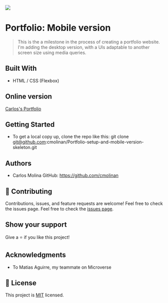 ![](https://img.shields.io/badge/Microverse-blueviolet)

# Portfolio: Mobile version 

> This is the a milestone in the process of creating a portfolio website.
I'm adding the desktop version, with a UIs adaptable to another screen size using media queries. 

## Built With

- HTML / CSS (Flexbox)

## Online version

[Carlos's Portfolio](https://cmolinan.github.io)

## Getting Started

- To get a local copy up, clone the repo like this: 
   git clone git@github.com:cmolinan/Portfolio-setup-and-mobile-version-skeleton.git

## Authors
- Carlos Molina
  GitHub: https://github.com/cmolinan

## 🤝 Contributing

Contributions, issues, and feature requests are welcome!
Feel free to check the issues page.
Feel free to check the [issues page](../../issues/).

## Show your support

Give a ⭐️ if you like this project!

## Acknowledgments
- To Matias Aguirre, my teammate on Microverse

## 📝 License

This project is [MIT](./MIT.md) licensed.

 
 